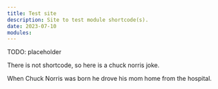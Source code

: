 ```yaml
---
title: Test site
description: Site to test module shortcode(s).
date: 2023-07-10
modules:
---
```


TODO: placeholder

There is not shortcode, so here is a chuck norris joke.

When Chuck Norris was born he drove his mom home from the hospital.

